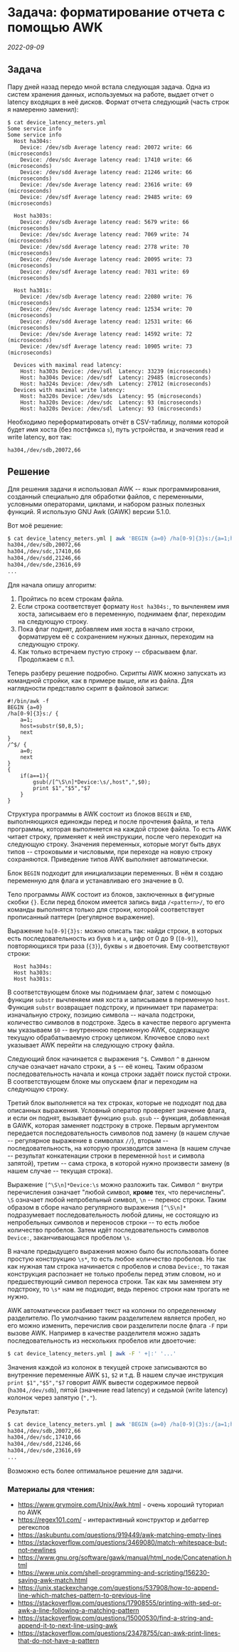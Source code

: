 # **Задача: форматирование отчета с помощью AWK**

_2022-09-09_

## Задача

Пару дней назад передо мной встала следующая задача. Одна из систем хранения данных, используемых на работе, выдает отчет о latency входящих в неё дисков. Формат отчета следующий (часть строк я намеренно заменил):

```
$ cat device_latency_meters.yml
Some service info
Some service info
  Host ha304s:
    Device: /dev/sdb Average latency read: 20072 write: 66 (microseconds)
    Device: /dev/sdc Average latency read: 17410 write: 66 (microseconds)
    Device: /dev/sdd Average latency read: 21246 write: 66 (microseconds)
    Device: /dev/sde Average latency read: 23616 write: 69 (microseconds)
    Device: /dev/sdf Average latency read: 29485 write: 69 (microseconds)

  Host ha303s:
    Device: /dev/sdb Average latency read: 5679 write: 66 (microseconds)
    Device: /dev/sdc Average latency read: 7069 write: 74 (microseconds)
    Device: /dev/sdd Average latency read: 2778 write: 70 (microseconds)
    Device: /dev/sde Average latency read: 20095 write: 73 (microseconds)
    Device: /dev/sdf Average latency read: 7031 write: 69 (microseconds)

  Host ha301s:
    Device: /dev/sdb Average latency read: 22080 write: 76 (microseconds)
    Device: /dev/sdc Average latency read: 12534 write: 70 (microseconds)
    Device: /dev/sdd Average latency read: 12531 write: 66 (microseconds)
    Device: /dev/sde Average latency read: 14592 write: 72 (microseconds)
    Device: /dev/sdf Average latency read: 10905 write: 73 (microseconds)

  Devices with maximal read latency:
    Host: ha303s Device: /dev/sdl  Latency: 33239 (microseconds)
    Host: ha304s Device: /dev/sdf  Latency: 29485 (microseconds)
    Host: ha324s Device: /dev/sdh  Latency: 27012 (microseconds)
  Devices with maximal write latency:
    Host: ha320s Device: /dev/sds  Latency: 95 (microseconds)
    Host: ha320s Device: /dev/sdc  Latency: 93 (microseconds)
    Host: ha320s Device: /dev/sdl  Latency: 93 (microseconds)
```

Необходимо переформатировать отчёт в CSV-таблицу, полями которой будет имя хоста (без постфикса `s`), путь устройства, и значения read и write latency, вот так:

```
ha304,/dev/sdb,20072,66
```

## Решение

Для решения задачи я использовал AWK -- язык программирования, созданный специально для обработки файлов, с переменными, условными операторами, циклами, и набором разных полезных функций. Я использую GNU Awk (GAWK) версии 5.1.0.

Вот моё решение:

```bash
$ cat device_latency_meters.yml | awk 'BEGIN {a=0} /ha[0-9]{3}s:/{a=1;host=substr($0,8,5);next} /^$/{a=0;next} {if(a==1){gsub(/[^\S\n]*Device:\s/,host",",$0);print $1","$5","$7}}'
ha304,/dev/sdb,20072,66
ha304,/dev/sdc,17410,66
ha304,/dev/sdd,21246,66
ha304,/dev/sde,23616,69
...
```

Для начала опишу алгоритм:
1. Пройтись по всем строкам файла.
2. Если строка соответствует формату `Host ha304s:`, то вычленяем имя хоста, записываем его в переменную, поднимаем флаг, переходим на следующую строку.
3. Пока флаг поднят, добавляем имя хоста в начало строки, форматируем её с сохранением нужных данных, переходим на следующую строку.
4. Как только встречаем пустую строку -- сбрасываем флаг. Продолжаем с п.1.

Теперь разберу решение подробно. Скрипты AWK можно запускать из командной стройки, как в примере выше, или из файла. Для наглядности представлю скрипт в файловой записи:

```
#!/bin/awk -f
BEGIN {a=0}
/ha[0-9]{3}s:/ {
    a=1;
    host=substr($0,8,5);
    next
}
/^$/ {
    a=0;
    next
}
{
    if(a==1){
        gsub(/[^\S\n]*Device:\s/,host",",$0);
        print $1","$5","$7
    }
}
```

Структура программы в AWK состоит из блоков `BEGIN` и `END`, выполняющихся единожды перед и после прочтения файла, и тела программы, которая выполняется на каждой строке файла. То есть AWK читает строку, применяет к ней инструкции, после чего переходит на следующую строку. Значения переменных, которые могут быть двух типов -- строковыми и числовыми, при переходе на новую строку сохраняются. Приведение типов AWK выполняет автоматически.

Блок `BEGIN` подходит для инициализации переменных. В нём я создаю переменную для флага и устанавливаю его значение в 0.

Тело программы AWK состоит из блоков, заключенных в фигурные скобки `{}`. Если перед блоком имеется запись вида `/<pattern>/`, то его команды выполнятся только для строки, которой соответствует прописанный паттерн (регулярное выражение). 

Выражение `ha[0-9]{3}s:` можно описать так: найди строки, в которых есть последовательность из букв `h` и `a`, цифр от 0 до 9 (`[0-9]`), повторяющихся три раза (`{3}`), буквы `s` и двоеточия. Ему соответствуют строки:

```
  Host ha304s:
  Host ha303s:
  Host ha301s:
```

В соответствующем блоке мы поднимаем флаг, затем с помощью функции `substr` вычленяем имя хоста и записываем в переменную `host`. Функция `substr` возвращает подстроку, и принимает три параметра: изначальную строку, позицию символа -- начала подстроки, количество символов в подстроке. Здесь в качестве первого аргумента мы указываем `$0` -- внутреннюю переменную AWK, содержащую текущую обрабатываемую строку целиком. Ключевое слово `next` указывает AWK перейти на следующую строку файла.

Следующий блок начинается с выражения `^$`. Символ `^` в данном случае означает начало строки, а `$` -- её конец. Таким образом последовательность начала и конца строки задаёт поиск пустой строки. В соответствующем блоке мы опускаем флаг и переходим на следующую строку. 

Третий блок выполняется на тех строках, которые не подходят под два описанных выражения. Условный оператор проверяет значение флага, и если он поднят, вызывает функцию `gsub`. `gsub` -- функция, добавленная в GAWK, которая заменяет подстроку в строке. Первым аргументом передается последовательность символов под замену (в нашем случае -- регулярное выражение в символах `//`), вторым -- последовательность, на которую производится замена (в нашем случае -- результат конкатенации строки в переменной `host` и символа запятой), третим -- сама строка, в которой нужно произвести замену (в нашем случае -- текущая строка). 

Выражение `[^\S\n]*Device:\s` можно разложить так. Символ `^` внутри перечисления означает "любой символ, **кроме** тех, что перечислены". `\S` означает любой непробельный символ, `\n` -- перенос строки. Таким образом в сборе начало регулярного выражения `[^\S\n]*` подразумевает последовательность любой длины, не состоящую из непробельных символов и переносов строки -- то есть любое количество пробелов. Затем идёт последовательность символов `Device:`, заканчивающаяся пробелом `\s`.

В начале предыдущего выражения можно было бы использовать более простую конструкцию `\s*`, то есть любое количество пробелов. Но так как нужная там строка начинается с пробелов и слова `Device:`, то такая конструкция распознает не только пробелы перед этим словом, но и предшествующий символ переноса строки. Так как мы заменяем эту подстроку, то `\s*` нам не подходит, ведь перенос строки нам трогать не нужно.

AWK автоматически разбивает текст на колонки по определенному разделителю. По умолчанию таким разделителем является пробел, но его можно изменить, перечислив свои разделители после флага `-F` при вызове AWK. Например в качестве разделителя можно задать последовательность из нескольких пробелов или двоеточие:

```bash
$ cat device_latency_meters.yml | awk -F ' +|:' '...'
```

Значения каждой из колонок в текущей строке записываются во внутренние переменные AWK `$1`, `$2` и т.д. В нашем случае инструкция `print $1","$5","$7` говорит AWK вывести содержимое первой (`ha304,/dev/sdb`), пятой (значение read latency) и седьмой (write latency) колонок через запятую (`","`).

Результат:

```bash
$ cat device_latency_meters.yml | awk 'BEGIN {a=0} /ha[0-9]{3}s:/{a=1;host=substr($0,8,5);next} /^$/{a=0;next} {if(a==1){gsub(/[^\S\n]*Device:\s/,host",",$0);print $1","$5","$7}}'
ha304,/dev/sdb,20072,66
ha304,/dev/sdc,17410,66
ha304,/dev/sdd,21246,66
ha304,/dev/sde,23616,69
...
```

Возможно есть более оптимальное решение для задачи.

### Материалы для чтения:
* https://www.grymoire.com/Unix/Awk.html - очень хороший туториал по AWK
* https://regex101.com/ - интерактивный конструктор и дебаггер регекспов
* https://askubuntu.com/questions/919449/awk-matching-empty-lines 
* https://stackoverflow.com/questions/3469080/match-whitespace-but-not-newlines
* https://www.gnu.org/software/gawk/manual/html_node/Concatenation.html
* https://www.unix.com/shell-programming-and-scripting/156230-saving-awk-match.html
* https://unix.stackexchange.com/questions/537908/how-to-append-line-which-matches-pattern-to-previous-line
* https://stackoverflow.com/questions/17908555/printing-with-sed-or-awk-a-line-following-a-matching-pattern
* https://stackoverflow.com/questions/15000530/find-a-string-and-append-it-to-next-line-using-awk
* https://stackoverflow.com/questions/23478755/can-awk-print-lines-that-do-not-have-a-pattern
